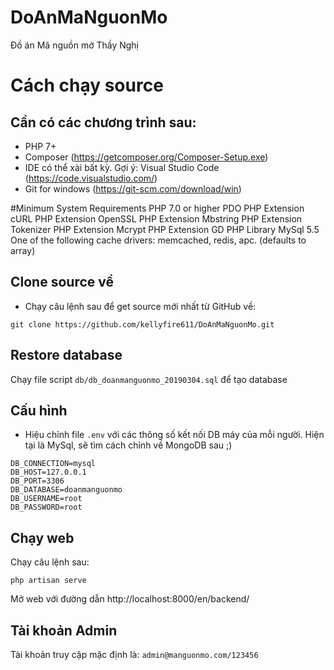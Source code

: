 # DoAnMaNguonMo
Đồ án Mã nguồn mở Thầy Nghị

# Cách chạy source
## Cần có các chương trình sau:
- PHP 7+
- Composer (https://getcomposer.org/Composer-Setup.exe)
- IDE có thể xài bất kỳ. Gợi ý: Visual Studio Code (https://code.visualstudio.com/)
- Git for windows (https://git-scm.com/download/win)

#Minimum System Requirements
PHP 7.0 or higher
PDO PHP Extension
cURL PHP Extension
OpenSSL PHP Extension
Mbstring PHP Extension
Tokenizer PHP Extension
Mcrypt PHP Extension
GD PHP Library
MySql 5.5
One of the following cache drivers: memcached, redis, apc. (defaults to array)

## Clone source về
- Chạy câu lệnh sau để get source mới nhất từ GitHub về:
```
git clone https://github.com/kellyfire611/DoAnMaNguonMo.git
```

## Restore database
Chạy file script `db/db_doanmanguonmo_20190304.sql` để tạo database

## Cấu hình
- Hiệu chỉnh file `.env` với các thông số kết nối DB máy của mỗi người. Hiện tại là MySql, sẽ tìm cách chỉnh về MongoDB sau ;)
```
DB_CONNECTION=mysql
DB_HOST=127.0.0.1
DB_PORT=3306
DB_DATABASE=doanmanguonmo
DB_USERNAME=root
DB_PASSWORD=root
```

## Chạy web
Chạy câu lệnh sau:
```
php artisan serve
```
Mở web với đường dẫn http://localhost:8000/en/backend/

## Tài khoản Admin
Tài khoản truy cập mặc định là: `admin@manguonmo.com/123456`
